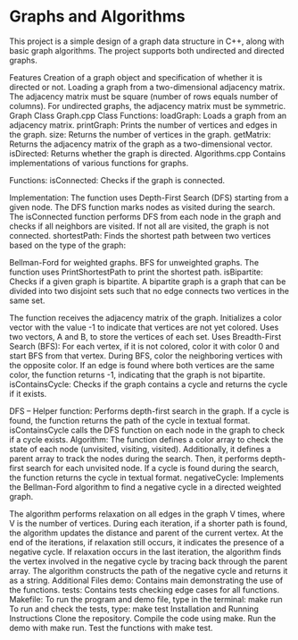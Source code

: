 # Graphs and Algorithms
This project is a simple design of a graph data structure in C++, along with basic graph algorithms. The project supports both undirected and directed graphs.

Features
Creation of a graph object and specification of whether it is directed or not.
Loading a graph from a two-dimensional adjacency matrix.
The adjacency matrix must be square (number of rows equals number of columns).
For undirected graphs, the adjacency matrix must be symmetric.
Graph Class
Graph.cpp
Class Functions:
loadGraph: Loads a graph from an adjacency matrix.
printGraph: Prints the number of vertices and edges in the graph.
size: Returns the number of vertices in the graph.
getMatrix: Returns the adjacency matrix of the graph as a two-dimensional vector.
isDirected: Returns whether the graph is directed.
Algorithms.cpp
Contains implementations of various functions for graphs.

Functions:
isConnected: Checks if the graph is connected.

Implementation:
The function uses Depth-First Search (DFS) starting from a given node.
The DFS function marks nodes as visited during the search.
The isConnected function performs DFS from each node in the graph and checks if all neighbors are visited. If not all are visited, the graph is not connected.
shortestPath: Finds the shortest path between two vertices based on the type of the graph:

Bellman-Ford for weighted graphs.
BFS for unweighted graphs.
The function uses PrintShortestPath to print the shortest path.
isBipartite: Checks if a given graph is bipartite. A bipartite graph is a graph that can be divided into two disjoint sets such that no edge connects two vertices in the same set.

The function receives the adjacency matrix of the graph.
Initializes a color vector with the value -1 to indicate that vertices are not yet colored.
Uses two vectors, A and B, to store the vertices of each set.
Uses Breadth-First Search (BFS):
For each vertex, if it is not colored, color it with color 0 and start BFS from that vertex.
During BFS, color the neighboring vertices with the opposite color. If an edge is found where both vertices are the same color, the function returns -1, indicating that the graph is not bipartite.
isContainsCycle: Checks if the graph contains a cycle and returns the cycle if it exists.

DFS – Helper function: Performs depth-first search in the graph. If a cycle is found, the function returns the path of the cycle in textual format.
isContainsCycle calls the DFS function on each node in the graph to check if a cycle exists.
Algorithm:
The function defines a color array to check the state of each node (unvisited, visiting, visited). Additionally, it defines a parent array to track the nodes during the search.
Then, it performs depth-first search for each unvisited node.
If a cycle is found during the search, the function returns the cycle in textual format.
negativeCycle: Implements the Bellman-Ford algorithm to find a negative cycle in a directed weighted graph.

The algorithm performs relaxation on all edges in the graph V times, where V is the number of vertices.
During each iteration, if a shorter path is found, the algorithm updates the distance and parent of the current vertex.
At the end of the iterations, if relaxation still occurs, it indicates the presence of a negative cycle.
If relaxation occurs in the last iteration, the algorithm finds the vertex involved in the negative cycle by tracing back through the parent array.
The algorithm constructs the path of the negative cycle and returns it as a string.
Additional Files
demo: Contains main demonstrating the use of the functions.
tests: Contains tests checking edge cases for all functions.
Makefile:
To run the program and demo file, type in the terminal: make run
To run and check the tests, type: make test
Installation and Running Instructions
Clone the repository.
Compile the code using make.
Run the demo with make run.
Test the functions with make test.
